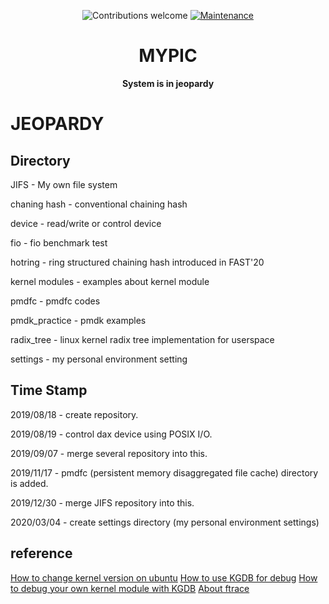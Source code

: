 <div align="center">
  
  ![Contributions welcome](https://img.shields.io/badge/contributions-welcome-orange.svg)
 [![Maintenance](https://img.shields.io/maintenance/yes/2020)](https://GitHub.com/siisee11/jeopardy/graphs/commit-activity)
  
 <h1> MYPIC </h1>
 
 <p>
   <b>System is in jeopardy</b>
 </p>
    

 
</div>

# JEOPARDY


## Directory
JIFS - My own file system

chaning hash - conventional chaining hash

device - read/write or control device

fio - fio benchmark test

hotring - ring structured chaining hash introduced in FAST'20

kernel modules - examples about kernel module

pmdfc - pmdfc codes

pmdk_practice - pmdk examples

radix_tree - linux kernel radix tree implementation for userspace

settings - my personal environment setting

## Time Stamp
2019/08/18 - create repository.

2019/08/19 - control dax device using POSIX I/O.

2019/09/07 - merge several repository into this.

2019/11/17 - pmdfc (persistent memory disaggregated file cache) directory is added.

2019/12/30 - merge JIFS repository into this.

2020/03/04 - create settings directory (my personal environment settings)


## reference

[How to change kernel version on ubuntu](https://namj.be/2019-12-29-ubuntu-kernel-version/)
[How to use KGDB for debug](https://namj.be/kgdb/2020-01-24-kgdb/)
[How to debug your own kernel module with KGDB](https://namj.be/kgdb/2020-02-21-kgdb-module/)
[About ftrace](https://namj.be/2020-02-10-ftrace/2020-02-10-ftrace/)
